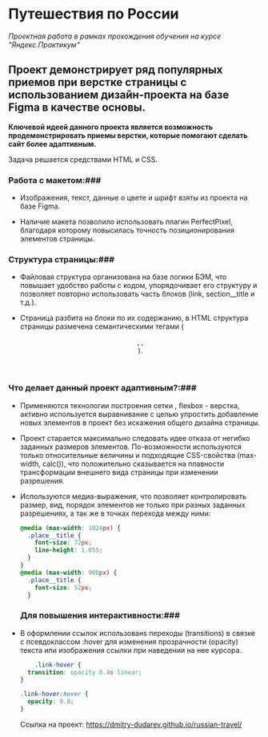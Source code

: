 # Путешествия по России #
*Проектная работа в рамках прохождения обучения на курсе "Яндекс.Практикум"*

## Проект демонстрирует ряд популярных приемов при верстке страницы с использованием дизайн-проекта на базе Figma в качестве основы. ##
__Ключевой идеей данного проекта является возможность продемонстрировать приемы верстки, которые помогают сделать сайт более адаптивным.__

Задача решается средствами HTML и CSS.

### Работа с макетом:###

* Изображения, текст, данные о цвете и шрифт взяты из проекта на базе Figma.

* Наличие макета позволило использовать плагин PerfectPixel, благодаря которому повысилась точность позиционирования элементов страницы.

### Структура страницы:###

* Файловая структура организована на базе логики БЭМ, что повышает удобство работы с кодом, упорядочивает его структуру и позволяет повторно использовать часть блоков (link, section__title и т.д.).

* Страница разбита на блоки по их содержанию, в HTML структура страницы размечена семантическими тегами (<header>, <content>, <footer>). 

### Что делает данный проект адаптивным?:###

* Применяются технологии построения сетки <grid>, flexbox - верстка, активно используется выравнивание с целью упростить добавление новых элементов в проект без искажения общего дизайна страницы.

* Проект старается максимально следовать идее отказа от негибко заданных размеров элементов. По-возможности используются только относительные величины и подходящие CSS-свойства (max-width, calc()), что положительно сказывается на плавности трансформации внешнего вида страницы при изменении разрешения.

* Используются медиа-выражения, что позволяет контролировать размер, вид, порядок элементов не только при разных заданных разрешениях, а так же в точках перехода между ними:

  ```css
  @media (max-width: 1024px) {
    .place__title {
      font-size: 72px;
      line-height: 1.055;
    }
  }
  @media (max-width: 900px) {
    .place__title {
      font-size: 52px;
    }
  ```
  ### Для повышения интерактивности:###

* В оформлении ссылок использованs переходы (transitions) в связке с псевдоклассом :hover для изменения прозрачности (opacity) текста или изображения ссылки при наведении на нее курсора.

  ```css
      .link-hover {
    transition: opacity 0.4s linear;
  }
  
  .link-hover:hover {
    opacity: 0.8;
  }
   ```
   
  Ссылка на проект:
  https://dmitry-dudarev.github.io/russian-travel/
